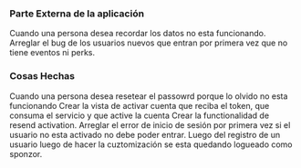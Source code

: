 ### Parte Externa de la aplicación
Cuando una persona desea recordar los datos no esta funcionando.
Arreglar el bug de los usuarios nuevos que entran por primera vez que no tiene eventos ni perks.


### Cosas Hechas
Cuando una persona desea resetear el passowrd porque lo olvido no esta funcionando
Crear la vista de activar cuenta que reciba el token, que consuma el servicio y que active la cuenta
Crear la functionalidad de resend activation.
Arreglar el error de inicio de sesión por primera vez si el usuario no esta activado no debe poder entrar.
Luego del registro de un usuario luego de hacer la cuztomización se esta quedando logueado como sponzor.
